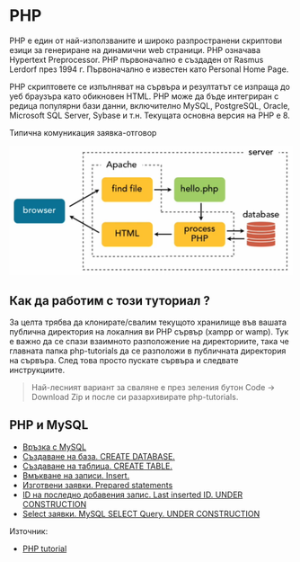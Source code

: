 # PHP
PHP е един от най-използваните и широко разпространени скриптови езици за генериране на динамични web страници.
PHP означава Hypertext Preprocessor. PHP първоначално е създаден от Rasmus Lerdorf през 1994 г. Първоначално е известен като Personal Home Page.

PHP скриптовете се изпълняват на сървъра и резултатът се изпраща до уеб браузъра като обикновен HTML. PHP може да бъде интегриран с редица популярни бази данни, включително MySQL, PostgreSQL, Oracle, Microsoft SQL Server, Sybase и т.н. Текущата основна версия на PHP е 8.

Типична комуникация заявка-отговор

![This is an image](images/request-response-cycle.png)
## Как да работим с този туториал ?
За целта трябва да клонирате/свалим текущото хранилище във вашата публична директория на локалния ви PHP сървър (xampp or wamp). Тук е важно да се спази взаимното разположение на директориите, така че главната папка php-tutorials да се разположи в публичната директория на сървъра. След това просто пускате сървъра и следвате инструкциите.
> Най-лесният вариант за сваляне е през зеления бутон Code -> Download Zip и после си разархивирате php-tutorials.

## PHP и MySQL
- [Връзка с MySQL](connection/README.md)
- [Създаване на база. CREATE DATABASE.](create_db/README.md)
- [Създаване на таблица. CREATE TABLE.](create_tbl/README.md)
- [Вмъкване на записи. Insert.](insert/README.md)
- [Изготвени заявки. Prepared statements](prepared/README.md)
- [ID на последно добавения запис. Last inserted ID. UNDER CONSTRUCTION](last/README.md)
- [Select заявки. MySQL SELECT Query. UNDER CONSTRUCTION](select/README.md)


Източник:
- [PHP tutorial](https://www.tutorialrepublic.com/php-tutorial/php-mysql-introduction.php)
